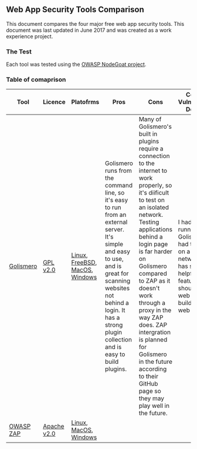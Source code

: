 ## Web App Security Tools Comparison

This document compares the four major free web app security tools. This document was last updated in June 2017 and was created as a work experience project.

### The Test

Each tool was tested using the [OWASP NodeGoat project](https://github.com/OWASP/NodeGoat).

### Table of comaprison

| Tool | Licence | Platofrms |Pros | Cons | Common Vulnerabilities Detected | 
| ----- | ---- | ------- | ---------- | ---------- | ---------- |
| [Golismero](http://golismero-project.com/) | [GPL v2.0](https://github.com/golismero/golismero/blob/master/LICENSE) | [Linux](https://github.com/golismero/golismero#debianubuntu), [FreeBSD](https://github.com/golismero/golismero#freebsd-10-release), [MacOS](https://github.com/golismero/golismero#mac-os-x), [Windows](https://github.com/golismero/golismero#windows) | Golismero runs from the command line, so it's easy to run from an external server. It's simple and easy to use, and is great for scanning websites not behind a login. It has a strong plugin collection and is easy to build plugins. | Many of Golismero's built in plugins require a connection to the internet to work properly, so it's diificult to test on an isolated network. Testing applications behind a login page is far harder on Golismero compared to ZAP as it doesn't work through a proxy in the way ZAP does. ZAP intergration is planned for Golismero in the future according to their GitHub page so they may play well in the future. | I had issues running Golismero as I had to run it on a isolated network but it has some helpful features that should help a web developer build secure web apps. |
| [OWASP ZAP](https://www.owasp.org/index.php/OWASP_Zed_Attack_Proxy_Project) | [Apache v2.0](https://github.com/zaproxy/zaproxy/blob/develop/LICENSE) | [Linux](https://github.com/zaproxy/zaproxy/releases/download/2.6.0/ZAP_2_6_0_unix.sh), [MacOS](https://github.com/zaproxy/zaproxy/releases/download/2.6.0/ZAP_2_6_0_macos.dmg), [Windows](https://github.com/zaproxy/zaproxy/releases/download/2.6.0/ZAP_2_6_0_windows-x32.exe) |
